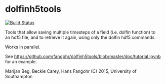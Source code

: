 # dolfinh5tools

[![Build Status](https://travis-ci.org/fangohr/dolfinh5tools.svg)](https://travis-ci.org/fangohr/dolfinh5tools)

Tools that allow saving multiple timesteps of a field (i.e. dolfin
function) to an hdf5 file, and to retrieve it again, using only the
dolfin hdf5 commands. 

Works in parallel.

See https://github.com/fangohr/dolfinh5tools/blob/master/doc/tutorial.ipynb 
for an example.

Marijan Beg, Beckie Carey, Hans Fangohr
(C) 2015, University of Southampton
